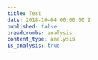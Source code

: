 ```yaml
---
title: Test
date: 2018-10-04 00:00:00 Z
published: false
breadcrumbs: analysis
content_type: analysis
is_analysis: true
---
```


